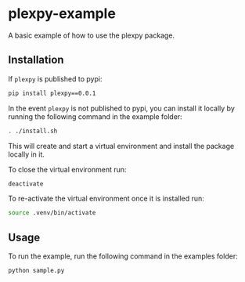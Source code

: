 # plexpy-example
A basic example of how to use the plexpy package.

## Installation

If `plexpy` is published to pypi:
```sh
pip install plexpy==0.0.1
```

In the event `plexpy` is not published to pypi, you can install it locally by running the following command in the example folder:
```sh
. ./install.sh
```

This will create and start a virtual environment and install the package locally in it.

To close the virtual environment run:
```sh
deactivate
```

To re-activate the virtual environment once it is installed run:
```sh
source .venv/bin/activate
```

## Usage

To run the example, run the following command in the examples folder:
```sh
python sample.py
```
